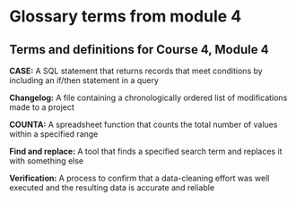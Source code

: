 # Glossary terms from module 4

## **Terms and definitions for Course 4, Module 4**

**CASE:** A SQL statement that returns records that meet conditions by including an if/then statement in a query

**Changelog:** A file containing a chronologically ordered list of modifications made to a project

**COUNTA:** A spreadsheet function that counts the total number of values within a specified range

**Find and replace:** A tool that finds a specified search term and replaces it with something else

**Verification:** A process to confirm that a data-cleaning effort was well executed and the resulting data is accurate and reliable
